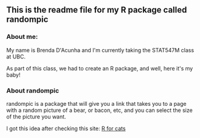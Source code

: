 This is the readme file for my R package called randompic
---------------------------------------------------------

### About me:

My name is Brenda D'Acunha and I'm currently taking the STAT547M class at UBC.

As part of this class, we had to create an R package, and well, here it's my baby!

### About randompic

randompic is a package that will give you a link that takes you to a page with a random picture of a bear, or bacon, etc, and you can select the size of the picture you want.

I got this idea after checking this site: [R for cats](http://rforcats.net)
